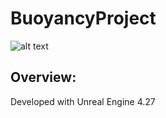 # BuoyancyProject
![alt text](https://github.com/RodionKovalov/BuoyancyProject/Photos/1.gif)
## Overview:
Developed with Unreal Engine 4.27
